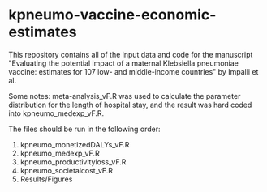 # kpneumo-vaccine-economic-estimates

This repository contains all of the input data and code for the manuscript "Evaluating the potential impact of a maternal Klebsiella pneumoniae vaccine: estimates for 107 low- and middle-income countries" by Impalli et al.

Some notes:
meta-analysis_vF.R was used to calculate the parameter distribution for the length of hospital stay, and the result was hard coded into kpneumo_medexp_vF.R.

The files should be run in the following order:
  1. kpneumo_monetizedDALYs_vF.R
  2. kpneumo_medexp_vF.R
  3. kpneumo_productivityloss_vF.R
  4. kpneumo_societalcost_vF.R
  5. Results/Figures
